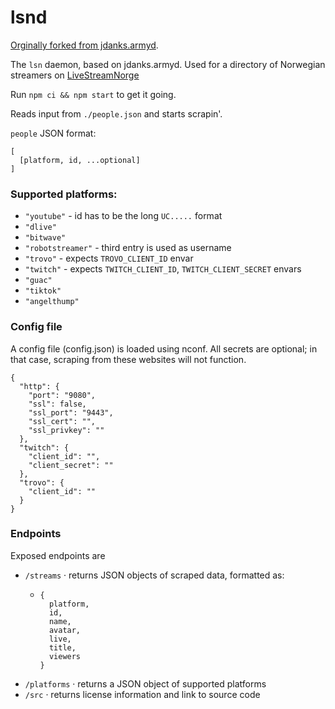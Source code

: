 # lsnd
[Orginally forked from jdanks.armyd](https://github.com/jdanks-army/jdanks.armyd).

The `lsn` daemon, based on jdanks.armyd.
Used for a directory of Norwegian streamers on [LiveStreamNorge](https://livestreamnorge.no)

Run `npm ci && npm start` to get it going.


Reads input from `./people.json` and starts scrapin'.

`people` JSON format:
```
[
  [platform, id, ...optional]
]
```

### Supported platforms:
 - `"youtube"` - id has to be the long `UC.....` format
 - `"dlive"`
 - `"bitwave"`
 - `"robotstreamer"` - third entry is used as username
 - `"trovo"` - expects `TROVO_CLIENT_ID` envar
 - `"twitch"` - expects `TWITCH_CLIENT_ID`, `TWITCH_CLIENT_SECRET` envars
 - `"guac"`
 - `"tiktok"`
 - `"angelthump"`

### Config file
A config file (config.json) is loaded using nconf.
All secrets are optional; in that case, scraping from these 
websites will not function.

```
{
  "http": {
    "port": "9080",
    "ssl": false,
    "ssl_port": "9443",
    "ssl_cert": "",
    "ssl_privkey": ""
  },
  "twitch": {
    "client_id": "",
    "client_secret": ""
  },
  "trovo": {
    "client_id": ""
  }
}
```


### Endpoints
Exposed endpoints are 
 - `/streams` · returns JSON objects of scraped data, formatted as:
      - ```
        {
          platform,
          id,
          name,
          avatar,
          live,
          title,
          viewers
        }
        ```
 - `/platforms` · returns a JSON object of supported platforms
 - `/src` · returns license information and link to source code
